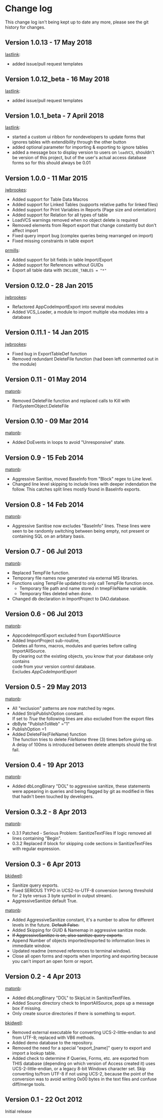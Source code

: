 Change log
==========

This change log isn't being kept up to date any more, please see the git history for changes.

Version 1.0.13 - 17 May 2018
----------------------------
[lastlink](https://github.com/lastlink):
* added issue/pull request templates

Version 1.0.12_beta - 16 May 2018
----------------------------
[lastlink](https://github.com/lastlink):
* added issue/pull request templates

Version 1.0.1_beta - 7 April 2018
----------------------------
[lastlink](https://github.com/lastlink):
* started a custom ui ribbon for nondevelopers to update forms that ignores tables with extendibility through the other button
* added optional parameter for importing & exporting to ignore tables
* added a message box to display version to users on `loadVCS`, shouldn't be version of this project, but of the user's actual access database forms so for this should always be 0.01

Version 1.0.0 - 11 Mar 2015
----------------------------
[jwbrookes](https://github.com/jwbrookes):
* Added support for Table Data Macros
* Added support for Linked Tables (supports relative paths for linked files)
* Added support for Print Variables in Reports (Page size and orientation) 
* Added support for Relation for all types of table
* LoadVCS warnings removed when no object delete is required
* Removed elements from Report export that change constantly but don't affect import
* Fixed query import bug (complex queries being rearranged on import)
* Fixed missing constraints in table export

[prmills](https://github.com/PRMills):
* Added support for bit fields in table Import/Export
* Added support for References without GUIDs
* Export all table data with `INCLUDE_TABLES = "*"`

Version 0.12.0 - 28 Jan 2015
----------------------------
[jwbrookes](https://github.com/jwbrookes):
* Refactored AppCodeImportExport into several modules
* Added VCS_Loader, a module to import multiple vba modules into a database 


Version 0.11.1 - 14 Jan 2015
---------------------------
[jwbrookes](https://github.com/jwbrookes):
* Fixed bug in ExportTableDef function
* Removed redundant DeleteFile function (had been left commented out in the module)


Version 0.11 - 01 May 2014
-------------------------
[matonb](https://github.com/matonb):
* Removed DeleteFile function and replaced calls to Kill with FileSystemObject.DeleteFile


Version 0.10 - 09 Mar 2014
-------------------------
[matonb](https://github.com/matonb):
* Added DoEvents in loops to avoid "Unresponsive" state.


Version 0.9 - 15 Feb 2014
-------------------------
[matonb](https://github.com/matonb):
*  Aggressive Sanitise, moved BaseInfo from "Block" regex to Line level.
*  Changed line level skipping to include lines with deeper indendation the follow.
  This catches split lines mostly found in BaseInfo exports.


Version 0.8 - 14 Feb 2014
-------------------------
[matonb](https://github.com/matonb):
*  Aggressive Sanitise now excludes "BaseInfo" lines.
  These lines were seen to be randomly switching between being empty,
  not present or containing SQL on an arbitary basis.


Version 0.7 - 06 Jul 2013
-------------------------
[matonb](https://github.com/matonb):
*  Replaced TempFile function.
*  Temporary file names now generated via external MS libraries.
*  Functions using TempFile updated to only call TempFile function once.
   *  Temporary file path and name stored in tmepFileName variable.
   *  Temporary files deleted when done.
*  Changed db declaration in ImportProject to DAO.database.


Version 0.6 - 06 Jul 2013
-------------------------

[matonb](https://github.com/matonb):

*  AppcodeImportExport excluded from ExportAllSource
*  Added ImportProject sub-routine,  
   Deletes all forms, macros, modules and queries before calling ImportAllSource.  
   By clearing out the existing objects, you know that your database only contains  
   code from your version control database.  
   Excludes *AppCodeImportExport*

Version 0.5 - 29 May 2013
--------------------------

[matonb](https://github.com/matonb):

*  All "exclusion" patterns are now matched by regex.
*  Added StripPublishOption constant.  
   If set to _True_ the following lines are also excluded from the export files
  * dbByte "PublishToWeb" ="1"
  * PublishOption =1
*  Added DeleteFile(FileName) function  
   The function tries to delete _FileName_ three (3) times before giving up.  
   A delay of 100ms is introduced between delete attempts should the first fail.

Version 0.4 - 19 Apr 2013
--------------------------

[matonb](https://github.com/matonb):

*  Added dbLongBinary "DOL" to aggressive sanitize, these statements were
   appearing in queries and being flagged by git as modified in files that
   hadn't been touched by developers.

Version 0.3.2 - 8 Apr 2013
--------------------------

[matonb](https://github.com/matonb):
* 0.3.1 Patched - Serious Problem:  SanitizeTextFiles If logic removed all
        lines containing "Begin".
* 0.3.2 Replaced if block for skipping code sections in SanitizeTextFiles with
        regular expression.

Version 0.3 - 6 Apr 2013
------------------------

[bkidwell](https://github.com/bkidwell):
* Sanitize query exports.
* Fixed SERIOUS TYPO in UCS2-to-UTF-8 conversion (wrong threshold for 2 byte versus 3 byte symbol in output stream).
* AggressiveSanitize default True.

[matonb](https://github.com/matonb):
* Added AggressiveSanitize constant, it's a number to allow for different levels in the future. ~~Default False.~~
* Added Skipping for GUID & Namemap in aggressive sanitize mode.
* ~~If AggressiveSanitize is on, also sanitize query exports.~~
* Append Number of objects imported/exported to information lines in immediate window.
* Updated readme (removed references to terminal window).
* Close all open forms and reports when importing and exporting because you can't import an open form or report.

Version 0.2 - 4 Apr 2013
------------------------

[matonb](https://github.com/matonb):
* Added dbLongBinary "DOL" to SkipList in SanitizeTextFiles.
* Added Source directory check to ImportAllSource, pops up a message box if missing.
* Only create source directories if there is something to export.

[bkidwell](https://github.com/bkidwell):
* Removed external executable for converting UCS-2-little-endian to and from UTF-8; replaced with VB6 methods.
* Added demo database to the repository.
* Removed the need for a special "export_[name]" query to export and import a lookup table.
* Added check to determine if Queries, Forms, etc. are exported from THIS database (depending on which version of Access created it) uses UCS-2-little-endian, or a legacy 8-bit Windows character set. Skip converting to/from UTF-8 if not using UCS-2, because the point of the conversion was to avoid writing 0x00 bytes in the text files and confuse diff/merge tools.

Version 0.1 - 22 Oct 2012
-------------------------

Initial release
